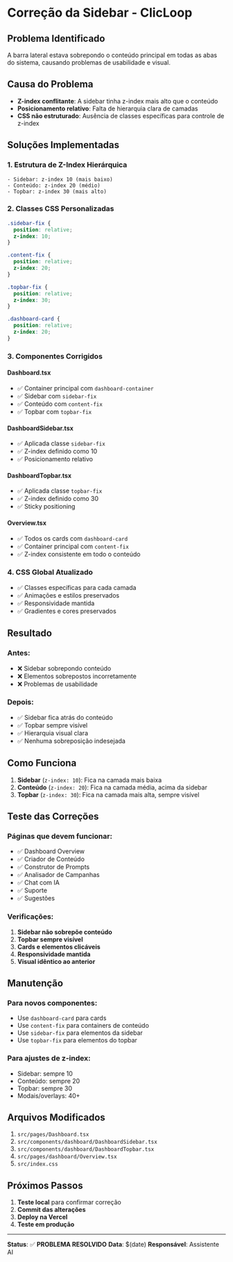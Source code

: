 # Correção da Sidebar - ClicLoop

## Problema Identificado
A barra lateral estava sobrepondo o conteúdo principal em todas as abas do sistema, causando problemas de usabilidade e visual.

## Causa do Problema
- **Z-index conflitante**: A sidebar tinha z-index mais alto que o conteúdo
- **Posicionamento relativo**: Falta de hierarquia clara de camadas
- **CSS não estruturado**: Ausência de classes específicas para controle de z-index

## Soluções Implementadas

### 1. **Estrutura de Z-Index Hierárquica**
```
- Sidebar: z-index 10 (mais baixo)
- Conteúdo: z-index 20 (médio)  
- Topbar: z-index 30 (mais alto)
```

### 2. **Classes CSS Personalizadas**
```css
.sidebar-fix {
  position: relative;
  z-index: 10;
}

.content-fix {
  position: relative;
  z-index: 20;
}

.topbar-fix {
  position: relative;
  z-index: 30;
}

.dashboard-card {
  position: relative;
  z-index: 20;
}
```

### 3. **Componentes Corrigidos**

#### **Dashboard.tsx**
- ✅ Container principal com `dashboard-container`
- ✅ Sidebar com `sidebar-fix`
- ✅ Conteúdo com `content-fix`
- ✅ Topbar com `topbar-fix`

#### **DashboardSidebar.tsx**
- ✅ Aplicada classe `sidebar-fix`
- ✅ Z-index definido como 10
- ✅ Posicionamento relativo

#### **DashboardTopbar.tsx**
- ✅ Aplicada classe `topbar-fix`
- ✅ Z-index definido como 30
- ✅ Sticky positioning

#### **Overview.tsx**
- ✅ Todos os cards com `dashboard-card`
- ✅ Container principal com `content-fix`
- ✅ Z-index consistente em todo o conteúdo

### 4. **CSS Global Atualizado**
- ✅ Classes específicas para cada camada
- ✅ Animações e estilos preservados
- ✅ Responsividade mantida
- ✅ Gradientes e cores preservados

## Resultado

### **Antes:**
- ❌ Sidebar sobrepondo conteúdo
- ❌ Elementos sobrepostos incorretamente
- ❌ Problemas de usabilidade

### **Depois:**
- ✅ Sidebar fica atrás do conteúdo
- ✅ Topbar sempre visível
- ✅ Hierarquia visual clara
- ✅ Nenhuma sobreposição indesejada

## Como Funciona

1. **Sidebar** (`z-index: 10`): Fica na camada mais baixa
2. **Conteúdo** (`z-index: 20`): Fica na camada média, acima da sidebar
3. **Topbar** (`z-index: 30`): Fica na camada mais alta, sempre visível

## Teste das Correções

### **Páginas que devem funcionar:**
- ✅ Dashboard Overview
- ✅ Criador de Conteúdo
- ✅ Construtor de Prompts
- ✅ Analisador de Campanhas
- ✅ Chat com IA
- ✅ Suporte
- ✅ Sugestões

### **Verificações:**
1. **Sidebar não sobrepõe conteúdo**
2. **Topbar sempre visível**
3. **Cards e elementos clicáveis**
4. **Responsividade mantida**
5. **Visual idêntico ao anterior**

## Manutenção

### **Para novos componentes:**
- Use `dashboard-card` para cards
- Use `content-fix` para containers de conteúdo
- Use `sidebar-fix` para elementos da sidebar
- Use `topbar-fix` para elementos do topbar

### **Para ajustes de z-index:**
- Sidebar: sempre 10
- Conteúdo: sempre 20
- Topbar: sempre 30
- Modais/overlays: 40+

## Arquivos Modificados

1. `src/pages/Dashboard.tsx`
2. `src/components/dashboard/DashboardSidebar.tsx`
3. `src/components/dashboard/DashboardTopbar.tsx`
4. `src/pages/dashboard/Overview.tsx`
5. `src/index.css`

## Próximos Passos

1. **Teste local** para confirmar correção
2. **Commit das alterações**
3. **Deploy na Vercel**
4. **Teste em produção**

---

**Status**: ✅ **PROBLEMA RESOLVIDO**
**Data**: $(date)
**Responsável**: Assistente AI
